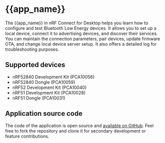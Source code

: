 # {{app_name}}

The {{app_name}} in nRF Connect for Desktop helps you learn how to configure and test Bluetooth Low Energy devices. It allows you to set up a local device, connect it to advertising devices, and discover their services. You can maintain the connection parameters, pair devices, update firmware OTA, and change local device server setup. It also offers a detailed log for troubleshooting purposes.

## Supported devices

- nRF52840 Development Kit (PCA10056)
- nRF52840 Dongle (PCA10059)
- nRF52 Development Kit (PCA10040)
- nRF51 Development Kit (PCA10028)
- nRF51 Dongle (PCA10031)

## Application source code

The code of the application is open source and [available on GitHub](https://github.com/NordicSemiconductor/pc-nrfconnect-ble).
Feel free to fork the repository and clone it for secondary development or feature contributions.
